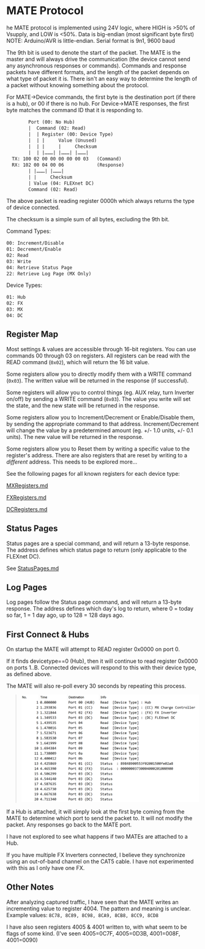 # MATE Protocol

he MATE protocol is implemented using 24V logic, where HIGH is >50% of Vsupply, and LOW is <50%.
Data is big-endian (most significant byte first) NOTE: Arduino/AVR is little-endian.
Serial format is 9n1, 9600 baud

The 9th bit is used to denote the start of the packet.
The MATE is the master and will always drive the communication (the device cannot send any asynchronous responses or commands). Commands and response packets have different formats, and the length of the packet depends on what type of packet it is. There isn't an easy way to determine the length of a packet without knowing something about the protocol.

For MATE->Device commands, the first byte is the destination port (if there is a hub), or 00 if there is no hub.
For Device->MATE responses, the first byte matches the command ID that it is responding to.

```
        Port (00: No Hub)
        |  Command (02: Read)
        |  | Register (00: Device Type)
        |  | |     Value (Unused)
        |  | |     |     Checksum
        |  | |………| |………| |………|
  TX: 100 02 00 00 00 00 00 03   (Command)
  RX: 102 00 04 00 06            (Response)
        | |………| |………|
        | |     Checksum
        | Value (04: FLEXnet DC)
        Command (02: Read)
```

The above packet is reading register 0000h which always returns the type of device connected.

The checksum is a simple sum of all bytes, excluding the 9th bit.

Command Types:

```
00: Increment/Disable
01: Decrement/Enable
02: Read
03: Write
04: Retrieve Status Page
22: Retrieve Log Page (MX Only)
```

Device Types:

```
01: Hub
02: FX
03: MX
04: DC
```

## Register Map ##

Most settings & values are accessible through 16-bit registers.
You can use commands 00 through 03 on registers. All registers can be read with the READ command (`0x02`), which will return the 16 bit value.

Some registers allow you to directly modify them with a WRITE command (`0x03`). The written value will be returned in the response (if successful).

Some registers will allow you to control things (eg. AUX relay, turn Inverter on/off) by sending a WRITE command (`0x03`). The value you write will set the state, and the new state will be returned in the response.

Some registers allow you to Increment/Decrement or Enable/Disable them, by sending the appropriate command to that address. Increment/Decrement will change the value by a predetermined amount (eg. +/- 1.0 units, +/- 0.1 units). The new value will be returned in the response.

Some registers allow you to Reset them by writing a specific value to the register's address. There are also registers that are reset by writing to a *different* address. This needs to be explored more...

See the following pages for all known registers for each device type:

[MXRegisters.md](MXRegisters.md)

[FXRegisters.md](FXRegisters.md)

[DCRegisters.md](DCRegisters.md)

## Status Pages ##

Status pages are a special command, and will return a 13-byte response.
The address defines which status page to return (only applicable to the FLEXnet DC).

See [StatusPages.md](StatusPages.md)

## Log Pages ##

Log pages follow the Status page command, and will return a 13-byte response.
The address defines which day's log to return, where 0 = today so far, 1 = 1 day ago, up to 128 = 128 days ago.

## First Connect & Hubs ##

On startup the MATE will attempt to READ register 0x0000 on port 0.

If it finds devicetype==0 (Hub), then it will continue to read register 0x0000 on ports 1..B. Connected devices will respond to this with their device type, as defined above.

The MATE will also re-poll every 30 seconds by repeating this process.

> ![pyMATE](wireshark-startup-sequence.png "Wireshark Startup Sequence")


If a Hub is attached, it will simply look at the first byte coming from the MATE to determine which port to send the packet to. It will not modify the packet. Any responses go back to the MATE port.

I have not explored to see what happens if two MATEs are attached to a Hub.

If you have multiple FX Inverters connected, I believe they synchronize using an out-of-band channel on the CAT5 cable. I have not experimented with this as I only have one FX.

## Other Notes ##

After analyzing captured traffic, I have seen that the MATE writes an incrementing value to register 4004. The pattern and meaning is unclear. 
Example values: `8C78, 8C89, 8C98, 8CA9, 8CB8, 8CC9, 8CD8`

I have also seen registers 4005 & 4001 written to, with what seem to be flags of some kind. (I've seen 4005=0C7F, 4005=0D3B, 4001=008F, 4001=0090)